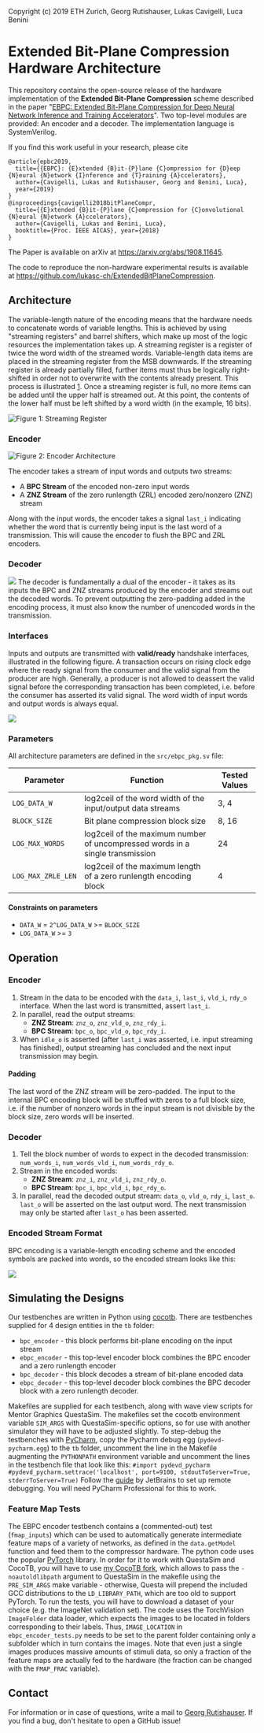 





Copyright (c) 2019 ETH Zurich, Georg Rutishauser, Lukas Cavigelli, Luca
Benini

# Extended Bit-Plane Compression Hardware Architecture

This repository contains the open-source release of the hardware
implementation of the **Extended Bit-Plane Compression** scheme
described in the paper "[EBPC: Extended Bit-Plane Compression for Deep
Neural Network Inference and Training
Accelerators](https://arxiv.org/abs/1908.11645)". Two top-level modules
are provided: An encoder and a decoder. The implementation language is
SystemVerilog.

If you find this work useful in your research, please cite

``` example
@article{epbc2019,
  title={{EBPC}: {E}xtended {B}it-{P}lane {C}ompression for {D}eep {N}eural {N}etwork {I}nference and {T}raining {A}ccelerators},
  author={Cavigelli, Lukas and Rutishauser, Georg and Benini, Luca},
  year={2019}
}
@inproceedings{cavigelli2018bitPlaneCompr,
  title={{E}xtended {B}it-{P}lane {C}ompression for {C}onvolutional {N}eural {N}etwork {A}ccelerators},
  author={Cavigelli, Lukas and Benini, Luca},
  booktitle={Proc. IEEE AICAS}, year={2018}
}
```

The Paper is available on arXiv at <https://arxiv.org/abs/1908.11645>.

The code to reproduce the non-hardware experimental results is available
at <https://github.com/lukasc-ch/ExtendedBitPlaneCompression>.

## Architecture

The variable-length nature of the encoding means that the hardware needs
to concatenate words of variable lengths. This is achieved by using
"streaming registers" and barrel shifters, which make up most of the
logic resources the implementation takes up. A streaming register is a
register of twice the word width of the streamed words. Variable-length
data items are placed in the streaming register from the MSB downwards.
If the streaming register is already partially filled, further items
must thus be logically right-shifted in order not to overwrite with the
contents already present. This process is illustrated
[1](#fig:streamreg). Once a streaming register is full, no more items
can be added until the upper half is streamed out. At this point, the
contents of the lower half must be left shifted by a word width (in the
example, 16 bits).

![Figure 1: <span id="fig:streamreg"></span>Streaming
Register](./fig/stream_reg.png "streamreg")

### Encoder

![Figure 2: <span id="fig:encoder"></span>Encoder
Architecture](./fig/encoder_doc.png "encoder")

The encoder takes a stream of input words and outputs two streams:

  - A **BPC Stream** of the encoded non-zero input words
  - A **ZNZ Stream** of the zero runlength (ZRL) encoded zero/nonzero
    (ZNZ) stream

Along with the input words, the encoder takes a signal `last_i`
indicating whether the word that is currently being input is the last
word of a transmission. This will cause the encoder to flush the BPC and
ZRL encoders.

### Decoder

![](./fig/decoder_doc.png) The decoder is fundamentally a dual of the
encoder - it takes as its inputs the BPC and ZNZ streams produced by the
encoder and streams out the decoded words. To prevent outputting the
zero-padding added in the encoding process, it must also know the number
of unencoded words in the transmission.

### Interfaces

Inputs and outputs are transmitted with **valid/ready** handshake
interfaces, illustrated in the following figure. A transaction occurs on
rising clock edge where the ready signal from the consumer and the valid
signal from the producer are high. Generally, a producer is not allowed
to deassert the valid signal before the corresponding transaction has
been completed, i.e. before the consumer has asserted its valid signal.
The word width of input words and output words is always equal.

![](fig/wave/handshake.svg)

### Parameters

All architecture parameters are defined in the `src/ebpc_pkg.sv`
file:

| Parameter          | Function                                                                      | Tested Values |
| ------------------ | ----------------------------------------------------------------------------- | ------------- |
| `LOG_DATA_W`       | log2ceil of the word width of the input/output data streams                   | 3, 4          |
| `BLOCK_SIZE`       | Bit plane compression block size                                              | 8, 16         |
| `LOG_MAX_WORDS`    | log2ceil of the maximum number of uncompressed words in a single transmission | 24            |
| `LOG_MAX_ZRLE_LEN` | log2ceil of the maximum length of a zero runlength encoding block             | 4             |

#### Constraints on parameters

  - `DATA_W` = `2^LOG_DATA_W` \>= `BLOCK_SIZE`
  - `LOG_DATA_W` \>= `3`

## Operation

### Encoder

1.  Stream in the data to be encoded with the `data_i`, `last_i`,
    `vld_i`, `rdy_o` interface. When the last word is transmitted,
    assert `last_i`.
2.  In parallel, read the output streams:
      - **ZNZ Stream**: `znz_o`, `znz_vld_o`, `znz_rdy_i`.
      - **BPC Stream**: `bpc_o`, `bpc_vld_o`, `bpc_rdy_i`.
3.  When `idle_o` is asserted (after `last_i` was asserted, i.e. input
    streaming has finished), output streaming has concluded and the next
    input transmission may begin.

#### Padding

The last word of the ZNZ stream will be zero-padded. The input to the
internal BPC encoding block will be stuffed with zeros to a full block
size, i.e. if the number of nonzero words in the input stream is not
divisible by the block size, zero words will be inserted.

### Decoder

1.  Tell the block number of words to expect in the decoded
    transmission: `num_words_i`, `num_words_vld_i`, `num_words_rdy_o`.
2.  Stream in the encoded words:
      - **ZNZ Stream**: `znz_i`, `znz_vld_i`, `znz_rdy_o`.
      - **BPC Stream**: `bpc_i`, `bpc_vld_i`, `bpc_rdy_o`.
3.  In parallel, read the decoded output stream: `data_o`, `vld_o`,
    `rdy_i`, `last_o`. `last_o` will be asserted on the last output
    word. The next transmission may only be started after `last_o` has
    been asserted.

### Encoded Stream Format

BPC encoding is a variable-length encoding scheme and the encoded
symbols are packed into words, so the encoded stream looks like this:

![](./fig/out_streams.png)

## Simulating the Designs

Our testbenches are written in Python using
[cocotb](https://github.com/cocotb/cocotb). There are testbenches
supplied for 4 design entities in the `tb` folder:

  - `bpc_encoder` - this block performs bit-plane encoding on the input
    stream
  - `ebpc_encoder` - this top-level encoder block combines the BPC
    encoder and a zero runlength encoder
  - `bpc_decoder` - this block decodes a stream of bit-plane encoded
    data
  - `ebpc_decoder` - this top-level decoder block combines the BPC
    decoder block with a zero runlength decoder.

Makefiles are supplied for each testbench, along with wave view scripts
for Mentor Graphics QuestaSim. The makefiles set the cocotb environment
variable `SIM_ARGS` with QuestaSim-specific options, so for use with
another simulator they will have to be adjusted slightly. To step-debug
the testbenches with [PyCharm](https://www.jetbrains.com/pycharm/), copy
the Pycharm debug egg (`pydevd-pycharm.egg`) to the `tb` folder,
uncomment the line in the Makefile augmenting the `PYTHONPATH`
environment variable and uncomment the lines in the testbench file that
look like this: `#import pydevd_pycharm`
`#pydevd_pycharm.settrace('localhost', port=9100, stdoutToServer=True,
stderrToServer=True)` Follow the
[guide](https://www.jetbrains.com/help/pycharm/remote-debugging-with-product.html)
by JetBrains to set up remote debugging. You will need PyCharm
Professional for this to work.

### Feature Map Tests

The EBPC encoder testbench contains a (commented-out) test
(`fmap_inputs`) which can be used to automatically generate intermediate
feature maps of a variety of networks, as defined in the `data.getModel`
function and feed them to the compressor hardware. The python code uses
the popular [PyTorch](https://pytorch.org/) library. In order for it to
work with QuestaSim and CocoTB, you will have to use [my CocoTB
fork](https://github.com/da-gazzi/cocotb), which allows to pass the
`-noautoldlibpath` argument to QuestaSim in the makefile using the
`PRE_SIM_ARGS` make variable - otherwise, Questa will prepend the
included GCC distributions to the `LD_LIBRARY_PATH`, which are too old
to support PyTorch. To run the tests, you will have to download a
dataset of your choice (e.g. the ImageNet validation set). The code uses
the TorchVision `ImageFolder` data loader, which expects the images to
be located in folders corresponding to their labels. Thus,
`IMAGE_LOCATION` in `ebpc_encoder_tests.py` needs to be set to the
parent folder containing only a subfolder which in turn contains the
images. Note that even just a single images produces massive amounts of
stimuli data, so only a fraction of the feature maps are actually fed to
the hardware (the fraction can be changed with the `FMAP_FRAC`
variable).

## Contact

For information or in case of questions, write a mail to [Georg
Rutishauser](mailto:georgr@iis.ee.ethz.ch). If you find a bug, don't
hesitate to open a GitHub issue\!

